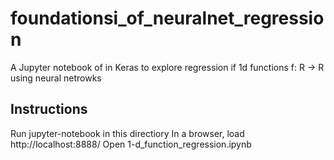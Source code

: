 # foundationsi\_of\_neuralnet\_regression
A Jupyter notebook of in Keras to explore regression if 1d functions f: R -> R using neural netrowks

## Instructions
Run jupyter-notebook in this directiory
In a browser, load http://localhost:8888/
Open 1-d\_function\_regression.ipynb
